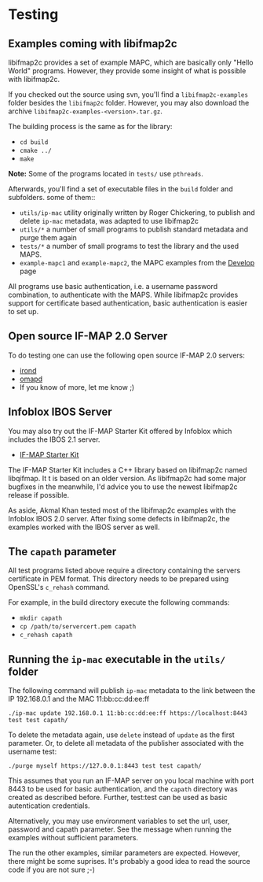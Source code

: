 # Testing #

## Examples coming with libifmap2c ##
libifmap2c provides a set of example MAPC, which are basically only "Hello World" programs. However, they provide some insight of what is possible with libifmap2c.

If you checked out the source using svn, you'll find a `libifmap2c-examples` folder besides the `libifmap2c` folder. However, you may also download the archive `libifmap2c-examples-<version>.tar.gz`.

The building process is the same as for the library:
  * `cd build`
  * `cmake ../`
  * `make`

**Note:** Some of the programs located in `tests/` use `pthreads`.

Afterwards, you'll find a set of executable files in the `build` folder and  subfolders.
some of them::
  * `utils/ip-mac` utility originally written by Roger Chickering, to publish and delete `ip-mac` metadata, was adapted to use libifmap2c
  * `utils/*` a number of small programs to publish standard metadata and purge them again
  * `tests/*` a number of small programs to test the library and the used MAPS.
  * `example-mapc1` and `example-mapc2`, the MAPC examples from the [Develop](Develop.md) page

All programs use basic authentication, i.e. a username password combination, to authenticate with the MAPS. While libifmap2c provides support for certificate based authentication, basic authentication is easier to set up.

## Open source IF-MAP 2.0 Server ##
To do testing one can use the following open source IF-MAP 2.0 servers:
  * [irond](http://trust.inform.fh-hannover.de/joomla/index.php/downloads/54-iron)
  * [omapd](http://code.google.com/p/omapd/)
  * If you know of more, let me know ;)

## Infoblox IBOS Server ##
You may also try out the IF-MAP Starter Kit offered by Infoblox which includes the IBOS 2.1
server.
  * [IF-MAP Starter Kit](http://www.infoblox.com/en/resources/software-downloads/if-map-starter-kit.html)

The IF-MAP Starter Kit includes a C++ library based on libifmap2c named libqifmap. It t is based on an older version. As libifmap2c had some major bugfixes in the meanwhile, I'd advice you to
use the newest libifmap2c release if possible.

As aside, Akmal Khan tested most of the libifmap2c examples with the Infoblox IBOS 2.0 server. After fixing some defects in libifmap2c, the examples worked with the IBOS server as well.

## The `capath` parameter ##
All test programs listed above require a directory containing the servers certificate in PEM format. This directory needs to be prepared using OpenSSL's `c_rehash` command.

For example, in the build directory execute the following commands:
  * `mkdir capath`
  * `cp /path/to/servercert.pem capath`
  * `c_rehash capath`

## Running the `ip-mac` executable in the `utils/` folder ##
The following command will publish `ip-mac` metadata to the link between
the IP 192.168.0.1 and the MAC 11:bb:cc:dd:ee:ff

`./ip-mac update 192.168.0.1 11:bb:cc:dd:ee:ff https://localhost:8443 test test capath/`

To delete the metadata again, use `delete` instead of `update` as the first
parameter. Or, to delete all metadata of the publisher associated with the username
test:

`./purge myself https://127.0.0.1:8443 test test capath/`

This assumes that you run an IF-MAP server on you local machine with port 8443
to be used for basic authentication, and the `capath` directory was created as described before. Further, test:test can be used as basic autentication credentials.

Alternatively, you may use environment variables to set the url, user, password and capath parameter. See the message when running the examples without sufficient parameters.

The run the other examples, similar parameters are expected. However, there might
be some suprises. It's probably a good idea to read the source code if you are not sure ;-)